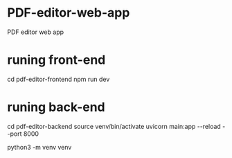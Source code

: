 # PDF-editor-web-app
PDF editor web app

# runing front-end 
cd pdf-editor-frontend
npm run dev 

# runing back-end
cd pdf-editor-backend
source venv/bin/activate
uvicorn main:app --reload --port 8000

python3 -m venv venv 